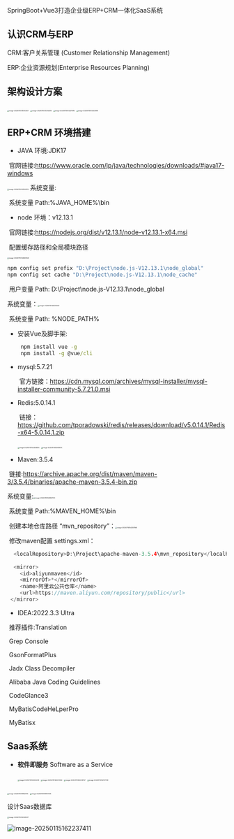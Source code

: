 SpringBoot+Vue3打造企业级ERP+CRM一体化SaaS系统

## 认识CRM与ERP

CRM:客户关系管理 (Customer Relationship Management)

ERP:企业资源规划(Enterprise Resources Planning)

## 架构设计方案

<img src="C:\Users\梦小七\AppData\Roaming\Typora\typora-user-images\image-20250115141050407.png" alt="image-20250115141050407" style="zoom: 25%;" />

<img src="C:\Users\梦小七\AppData\Roaming\Typora\typora-user-images\image-20250115141214485.png" alt="image-20250115141214485" style="zoom:25%;" />

<img src="C:\Users\梦小七\AppData\Roaming\Typora\typora-user-images\image-20250115141247680.png" alt="image-20250115141247680" style="zoom:25%;" />

<img src="C:\Users\梦小七\AppData\Roaming\Typora\typora-user-images\image-20250115141343668.png" alt="image-20250115141343668" style="zoom:25%;" />

## ERP+CRM 环境搭建

- JAVA 环境:JDK17

​	官网链接:https://www.oracle.com/jp/java/technologies/downloads/#java17-windows

<img src="C:\Users\梦小七\AppData\Roaming\Typora\typora-user-images\image-20250115143124319.png" alt="image-20250115143124319" style="zoom:25%;" />	系统变量:

​	系统变量 Path:%JAVA_HOME%\bin

- node 环境：v12.13.1

​	官网链接:https://nodejs.org/dist/v12.13.1/node-v12.13.1-x64.msi

​        配置缓存路径和全局模块路径

<img src="C:\Users\梦小七\AppData\Roaming\Typora\typora-user-images\image-20250115144649540.png" alt="image-20250115144649540" style="zoom:25%;" />

```cmd
npm config set prefix "D:\Project\node.js-V12.13.1\node_global"
npm config set cache "D:\Project\node.js-V12.13.1\node_cache"
```

​	用户变量 Path: D:\Project\node.js-V12.13.1\node_global

​	系统变量：<img src="C:\Users\梦小七\AppData\Roaming\Typora\typora-user-images\image-20250115145414040.png" alt="image-20250115145414040" style="zoom:25%;" />

​	系统变量 Path: %NODE_PATH%

- 安装Vue及脚手架:

  ```cmd
   npm install vue -g
   npm install -g @vue/cli  
  ```

- mysql:5.7.21

  ​      官方链接：https://cdn.mysql.com/archives/mysql-installer/mysql-installer-community-5.7.21.0.msi

- Redis:5.0.14.1

  ​      链接：https://github.com/tporadowski/redis/releases/download/v5.0.14.1/Redis-x64-5.0.14.1.zip

  <img src="C:\Users\梦小七\AppData\Roaming\Typora\typora-user-images\image-20250115153354835.png" alt="image-20250115153354835" style="zoom:25%;" />

  <img src="C:\Users\梦小七\AppData\Roaming\Typora\typora-user-images\image-20250115153615670.png" alt="image-20250115153615670" style="zoom:25%;" />

- Maven:3.5.4

​	链接:https://archive.apache.org/dist/maven/maven-3/3.5.4/binaries/apache-maven-3.5.4-bin.zip	

​	系统变量:<img src="C:\Users\梦小七\AppData\Roaming\Typora\typora-user-images\image-20250115153959703.png" alt="image-20250115153959703" style="zoom:25%;" />

​	系统变量 Path:%MAVEN_HOME%\bin

​	创建本地仓库路径 “mvn_repository”：<img src="C:\Users\梦小七\AppData\Roaming\Typora\typora-user-images\image-20250115154257865.png" alt="image-20250115154257865" style="zoom:25%;" />

​	修改maven配置 settings.xml：

```cpp
  <localRepository>D:\Project\apache-maven-3.5.4\mvn_repository</localRepository>
     
  <mirror>
    <id>aliyunmaven</id>
    <mirrorOf>*</mirrorOf>
    <name>阿里云公共仓库</name>
    <url>https://maven.aliyun.com/repository/public</url>
 </mirror>
```

- IDEA:2022.3.3 Ultra

​	推荐插件:Translation  

​		Grep Console 

​		GsonFormatPlus

​		Jadx Class Decompiler

​		Alibaba Java Coding Guidelines

​		CodeGlance3

​		MyBatisCodeHeLperPro

​		MyBatisx

## Saas系统

- **软件即服务** Software as a Service

  <img src="C:\Users\梦小七\AppData\Roaming\Typora\typora-user-images\image-20250115162004219.png" alt="image-20250115162004219" style="zoom:25%;" />

  <img src="C:\Users\梦小七\AppData\Roaming\Typora\typora-user-images\image-20250115162031056.png" alt="image-20250115162031056" style="zoom:25%;" />

  <img src="C:\Users\梦小七\AppData\Roaming\Typora\typora-user-images\image-20250115162038757.png" alt="image-20250115162038757" style="zoom:25%;" />

  <img src="C:\Users\梦小七\AppData\Roaming\Typora\typora-user-images\image-20250115162107319.png" alt="image-20250115162107319" style="zoom:25%;" />

<img src="C:\Users\梦小七\AppData\Roaming\Typora\typora-user-images\image-20250115161812194.png" alt="image-20250115161812194" style="zoom:25%;" />

<img src="C:\Users\梦小七\AppData\Roaming\Typora\typora-user-images\image-20250115161907495.png" alt="image-20250115161907495" style="zoom:25%;" />

设计Saas数据库

<img src="C:\Users\梦小七\AppData\Roaming\Typora\typora-user-images\image-20250115162245617.png" alt="image-20250115162245617" style="zoom:25%;" />

![image-20250115162237411](C:\Users\梦小七\AppData\Roaming\Typora\typora-user-images\image-20250115162237411.png)